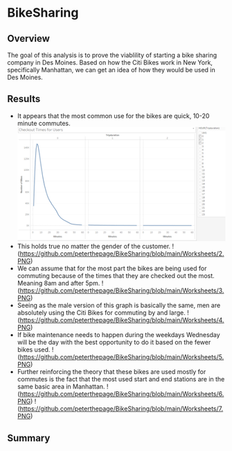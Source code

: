 # BikeSharing
## Overview
The goal of this analysis is to prove the viablility of starting a bike sharing company in Des Moines. Based on how the Citi Bikes work in New York, specifically Manhattan, we can get an idea of how they would be used in Des Moines.
## Results
* It appears that the most common use for the bikes are quick, 10-20 minute commutes. ![pic1](https://github.com/peterthepage/BikeSharing/blob/main/Worksheets/1.PNG)
* This holds true no matter the gender of the customer. !(https://github.com/peterthepage/BikeSharing/blob/main/Worksheets/2.PNG)
* We can assume that for the most part the bikes are being used for commuting because of the times that they are checked out the most. Meaning 8am and after 5pm. !(https://github.com/peterthepage/BikeSharing/blob/main/Worksheets/3.PNG)
* Seeing as the male version of this graph is basically the same, men are absolutely using the Citi Bikes for commuting by and large. !(https://github.com/peterthepage/BikeSharing/blob/main/Worksheets/4.PNG)
* If bike maintenance needs to happen during the weekdays Wednesday will be the day with the best opportunity to do it based on the fewer bikes used. !(https://github.com/peterthepage/BikeSharing/blob/main/Worksheets/5.PNG)
* Further reinforcing the theory that these bikes are used mostly for commutes is the fact that the most used start and end stations are in the same basic area in Manhattan.
!(https://github.com/peterthepage/BikeSharing/blob/main/Worksheets/6.PNG)
!(https://github.com/peterthepage/BikeSharing/blob/main/Worksheets/7.PNG)
## Summary
